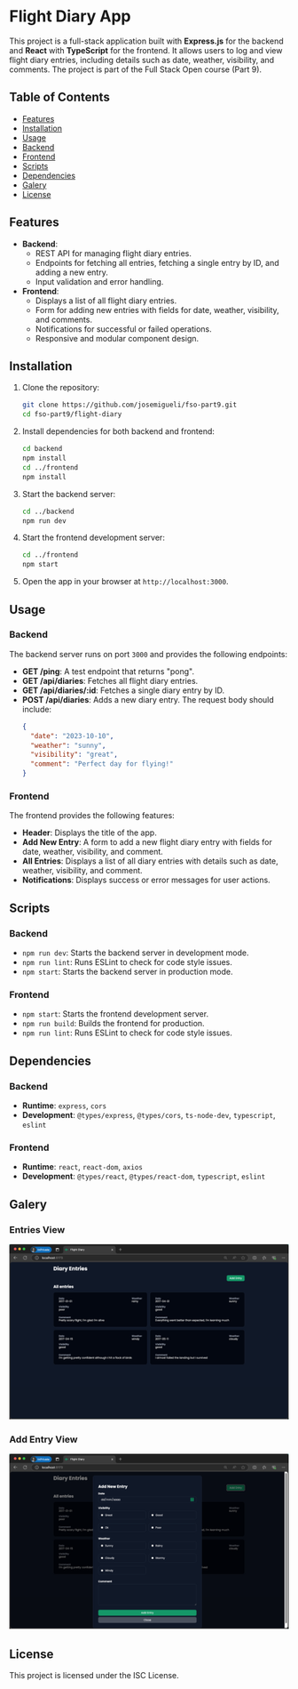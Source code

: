 # Flight Diary App

This project is a full-stack application built with **Express.js** for the backend and **React** with **TypeScript** for the frontend. It allows users to log and view flight diary entries, including details such as date, weather, visibility, and comments. The project is part of the Full Stack Open course (Part 9).

## Table of Contents

- [Features](#features)
- [Installation](#installation)
- [Usage](#usage)
- [Backend](#backend)
- [Frontend](#frontend)
- [Scripts](#scripts)
- [Dependencies](#dependencies)
- [Galery](#galery)
- [License](#license)

## Features

- **Backend**:
  - REST API for managing flight diary entries.
  - Endpoints for fetching all entries, fetching a single entry by ID, and adding a new entry.
  - Input validation and error handling.
- **Frontend**:
  - Displays a list of all flight diary entries.
  - Form for adding new entries with fields for date, weather, visibility, and comments.
  - Notifications for successful or failed operations.
  - Responsive and modular component design.

## Installation

1. Clone the repository:

   ```bash
   git clone https://github.com/josemigueli/fso-part9.git
   cd fso-part9/flight-diary
   ```

2. Install dependencies for both backend and frontend:

   ```bash
   cd backend
   npm install
   cd ../frontend
   npm install
   ```

3. Start the backend server:

   ```bash
   cd ../backend
   npm run dev
   ```

4. Start the frontend development server:

   ```bash
   cd ../frontend
   npm start
   ```

5. Open the app in your browser at `http://localhost:3000`.

## Usage

### Backend

The backend server runs on port `3000` and provides the following endpoints:

- **GET /ping**: A test endpoint that returns "pong".
- **GET /api/diaries**: Fetches all flight diary entries.
- **GET /api/diaries/:id**: Fetches a single diary entry by ID.
- **POST /api/diaries**: Adds a new diary entry. The request body should include:
  ```json
  {
    "date": "2023-10-10",
    "weather": "sunny",
    "visibility": "great",
    "comment": "Perfect day for flying!"
  }
  ```

### Frontend

The frontend provides the following features:

- **Header**: Displays the title of the app.
- **Add New Entry**: A form to add a new flight diary entry with fields for date, weather, visibility, and comment.
- **All Entries**: Displays a list of all diary entries with details such as date, weather, visibility, and comment.
- **Notifications**: Displays success or error messages for user actions.

## Scripts

### Backend

- `npm run dev`: Starts the backend server in development mode.
- `npm run lint`: Runs ESLint to check for code style issues.
- `npm start`: Starts the backend server in production mode.

### Frontend

- `npm start`: Starts the frontend development server.
- `npm run build`: Builds the frontend for production.
- `npm run lint`: Runs ESLint to check for code style issues.

## Dependencies

### Backend

- **Runtime**: `express`, `cors`
- **Development**: `@types/express`, `@types/cors`, `ts-node-dev`, `typescript`, `eslint`

### Frontend

- **Runtime**: `react`, `react-dom`, `axios`
- **Development**: `@types/react`, `@types/react-dom`, `typescript`, `eslint`

## Galery

### Entries View

![Entries view](frontend/public/entries.png)

### Add Entry View

![Add entry view](frontend/public/add-entry.png)

## License

This project is licensed under the ISC License.
